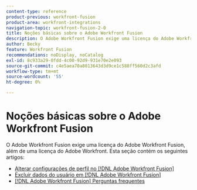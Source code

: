 ```yaml
---
content-type: reference
product-previous: workfront-fusion
product-area: workfront-integrations
navigation-topic: workfront-fusion-2-0
title: Noções básicas sobre o Adobe Workfront Fusion
description: O Adobe Workfront Fusion exige uma licença do Adobe Workfront Fusion, além de uma licença do Adobe Workfront.
author: Becky
feature: Workfront Fusion
recommendations: noDisplay, noCatalog
exl-id: 8c933a29-0fdd-4c00-92d9-931e70e2e093
source-git-commit: c4e5aea70a8013643d3d9ce1c588ff560d2c3afd
workflow-type: tm+mt
source-wordcount: '55'
ht-degree: 0%

---
```


# Noções básicas sobre o Adobe Workfront Fusion

O Adobe Workfront Fusion exige uma licença do Adobe Workfront Fusion, além de uma licença do Adobe Workfront.
Esta seção contém os seguintes artigos:

* [Alterar configurações de perfil no [!DNL Adobe Workfront Fusion]](../../workfront-fusion/workfront-fusion-basics/change-profile-settings.md)
* [Excluir dados do usuário em [!DNL Adobe Workfront Fusion]](../../workfront-fusion/workfront-fusion-basics/delete-user-data.md)
* [[!DNL Adobe Workfront Fusion] Perguntas frequentes](../../workfront-fusion/workfront-fusion-basics/faq.md)
